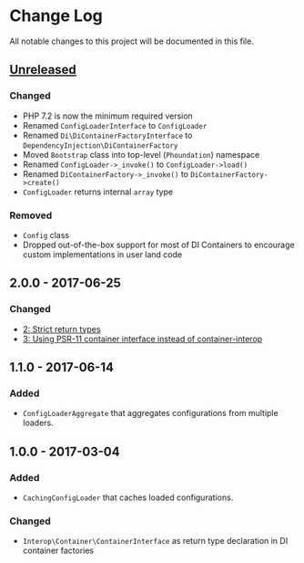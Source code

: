 # Change Log

All notable changes to this project will be documented in this file.

## [Unreleased][link-unreleased]

### Changed
- PHP 7.2 is now the minimum required version
- Renamed `ConfigLoaderInterface` to `ConfigLoader`
- Renamed `Di\DiContainerFactoryInterface` to `DependencyInjection\DiContainerFactory`
- Moved `Bootstrap` class into top-level (`Phoundation`) namespace
- Renamed `ConfigLoader->_invoke()` to `ConfigLoader->load()`
- Renamed `DiContainerFactory->_invoke()` to `DiContainerFactory->create()`
- `ConfigLoader` returns internal `array` type

### Removed
- `Config` class
- Dropped out-of-the-box support for most of DI Containers to encourage custom 
implementations in user land code

## 2.0.0 - 2017-06-25

### Changed
- [2: Strict return types](https://github.com/nikolaposa/phoundation/pull/2)
- [3: Using PSR-11 container interface instead of container-interop](https://github.com/nikolaposa/phoundation/pull/3)

## 1.1.0 - 2017-06-14

### Added
- `ConfigLoaderAggregate` that aggregates configurations from multiple loaders.

## 1.0.0 - 2017-03-04

### Added
- `CachingConfigLoader` that caches loaded configurations.

### Changed
- `Interop\Container\ContainerInterface` as return type declaration in DI container factories


[link-unreleased]: https://github.com/nikolaposa/phoundation/compare/2.0.0...HEAD
